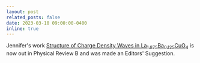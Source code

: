 ```yaml
---
layout: post
related_posts: false
date: 2023-03-10 09:00:00-0400
inline: true
---
```


Jennifer's work [Structure of Charge Density Waves in La<sub>1.875</sub>Ba<sub>0.125</sub>CuO<sub>4</sub>](/publications/#Sears2023structure) is now out in Physical Review B and was made an Editors' Suggestion.
